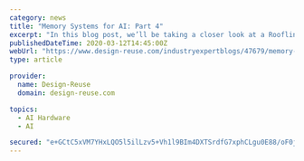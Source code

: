 ```yaml
---
category: news
title: "Memory Systems for AI: Part 4"
excerpt: "In this blog post, we’ll be taking a closer look at a Roofline model that illustrates how AI applications perform on Google’s tensor processing unit (TPU), NVIDIA’s K80 GPU and Intel’s Haswell CPU. The graph above is featured in a paper published by Google a couple of years ago detailing the first-generation Tensor Processing Unit (TPU)."
publishedDateTime: 2020-03-12T14:45:00Z
webUrl: "https://www.design-reuse.com/industryexpertblogs/47679/memory-systems-for-ai-part-4.html"
type: article

provider:
  name: Design-Reuse
  domain: design-reuse.com

topics:
  - AI Hardware
  - AI

secured: "e+GCtC5xVM7YHxLQO5l5ilLzv5+Vh1l9BIm4DXTSrdfG7xphCLgu0E88/oF0jHFslVStYs/LzTf4Jx1Pt7H8Ur+whLW/BcBkM4ufcHLB18UNDywao+H3qLYl7ien/JILK0X7/yxDpRuFoyxNY9B4/esWmEEbZxCXayHOSf3o+mY9QESGOZlG8X7r4tn8SW5iC/1rk12IYMz+eOpd3g+0+acnUFA9pQKnJi1SzUFeoqDCGRTpk4IlSsw4jS5yJyeLM0CAhVNezG/TAhz7YMPIZ1a7n8sQi3QCSXgyvzogt2OQIJsHW0DBYnn0FiTj5hjz;krzolpDK3zmkgjaT9Me//w=="
---
```


